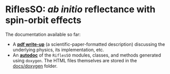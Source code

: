 # RiflesSO: *ab initio* reflectance with spin-orbit effects
The documentation available so far:
* A [**pdf write-up**](https://github.com/OKharl/RiflesSO/blob/main/docs/riflesso.pdf) (a scientific-paper-formatted description) discussing 
the underlying physics, its implementation, etc.
* An [**autodoc**](https://htmlpreview.github.io/?url=https://github.com/OKharl/RiflesSO/blob/main/docs/doxygen/index.html) of the `RiflesSO` 
modules, classes, and methods generated using `doxygen`. The HTML files themselves are stored in the [docs/doxygen](https://github.com/OKharl/RiflesSO/tree/main/docs/doxygen) folder.
